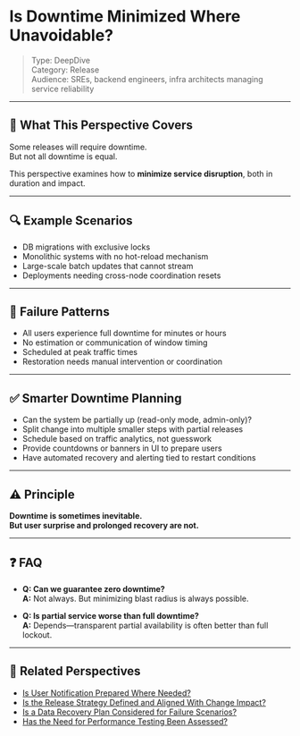 # Is Downtime Minimized Where Unavoidable?

> Type: DeepDive  
> Category: Release  
> Audience: SREs, backend engineers, infra architects managing service reliability

---

## 🧠 What This Perspective Covers

Some releases will require downtime.  
But not all downtime is equal.

This perspective examines how to **minimize service disruption**, both in duration and impact.

---

## 🔍 Example Scenarios

- DB migrations with exclusive locks  
- Monolithic systems with no hot-reload mechanism  
- Large-scale batch updates that cannot stream  
- Deployments needing cross-node coordination resets

---

## 🚨 Failure Patterns

- All users experience full downtime for minutes or hours  
- No estimation or communication of window timing  
- Scheduled at peak traffic times  
- Restoration needs manual intervention or coordination

---

## ✅ Smarter Downtime Planning

- Can the system be partially up (read-only mode, admin-only)?  
- Split change into multiple smaller steps with partial releases  
- Schedule based on traffic analytics, not guesswork  
- Provide countdowns or banners in UI to prepare users  
- Have automated recovery and alerting tied to restart conditions

---

## ⚠️ Principle

**Downtime is sometimes inevitable.  
But user surprise and prolonged recovery are not.**

---

## ❓ FAQ

- **Q: Can we guarantee zero downtime?**  
  **A:** Not always. But minimizing blast radius is always possible.

- **Q: Is partial service worse than full downtime?**  
  **A:** Depends—transparent partial availability is often better than full lockout.

---

## 🔗 Related Perspectives

- [Is User Notification Prepared Where Needed?](user-notification-preparation.md)
- [Is the Release Strategy Defined and Aligned With Change Impact?](release-strategy-planning.md)
- [Is a Data Recovery Plan Considered for Failure Scenarios?](../availability/data-recovery-plan.md)
- [Has the Need for Performance Testing Been Assessed?](../test/performance-test-plan.md)
